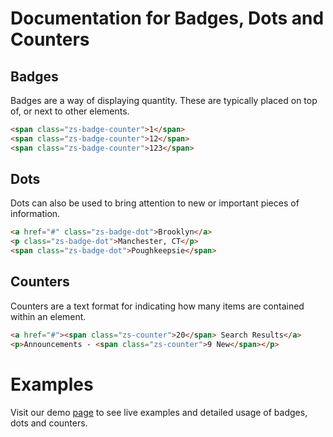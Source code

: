 # Documentation for Badges, Dots and Counters

## Badges

Badges are a way of displaying quantity. These are typically placed on top of, or next to other elements.

```HTML
<span class="zs-badge-counter">1</span>	
<span class="zs-badge-counter">12</span>
<span class="zs-badge-counter">123</span>
```
## Dots

Dots can also be used to bring attention to new or important pieces of information.

```HTML
<a href="#" class="zs-badge-dot">Brooklyn</a>
<p class="zs-badge-dot">Manchester, CT</p>
<span class="zs-badge-dot">Poughkeepsie</span>
```

## Counters

Counters are a text format for indicating how many items are contained within an element.

```HTML
<a href="#"><span class="zs-counter">20</span> Search Results</a>
<p>Announcements - <span class="zs-counter">9 New</span></p>
```

# Examples

Visit our demo [page](https://ui.zsservices.com/zsui/badge.html) to see live examples and detailed usage of badges, dots and counters. 